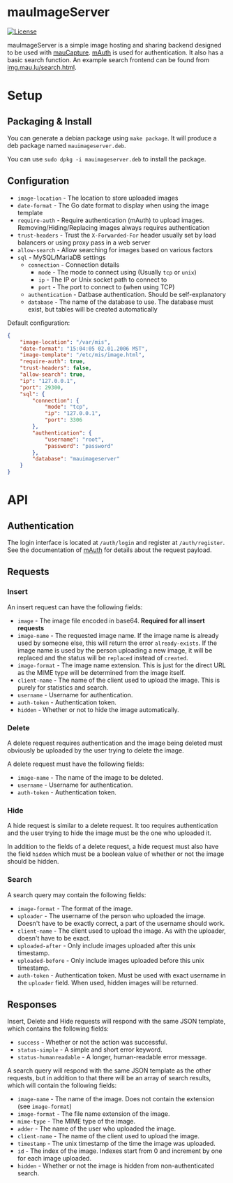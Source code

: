 # mauImageServer
[![License](http://img.shields.io/:license-gpl3-blue.svg?style=flat-square)](http://www.gnu.org/licenses/gpl-3.0.html)

mauImageServer is a simple image hosting and sharing backend designed to be used with [mauCapture](https://github.com/tulir293/maucapture2).
[mAuth](https://github.com/tulir293/mauth) is used for authentication.
It also has a basic search function. An example search frontend can be found from [img.mau.lu/search.html](https://img.mau.lu/search.html).

# Setup
## Packaging & Install
You can generate a debian package using `make package`. It will produce a deb package named `mauimageserver.deb`.

You can use `sudo dpkg -i mauimageserver.deb` to install the package.

## Configuration
* `image-location` - The location to store uploaded images
* `date-format` - The Go date format to display when using the image template
* `require-auth` - Require authentication (mAuth) to upload images. Removing/Hiding/Replacing images always requires authentication
* `trust-headers` - Trust the `X-Forwarded-For` header usually set by load balancers or using proxy pass in a web server
* `allow-search` - Allow searching for images based on various factors
* `sql` - MySQL/MariaDB settings
  * `connection` - Connection details
    * `mode` - The mode to connect using (Usually `tcp` or `unix`)
    * `ip` - The IP or Unix socket path to connect to
    * `port` - The port to connect to (when using TCP)
  * `authentication` - Datbase authentication. Should be self-explanatory
  * `database` - The name of the database to use. The database must exist, but tables will be created automatically

Default configuration:
```json
{
    "image-location": "/var/mis",
    "date-format": "15:04:05 02.01.2006 MST",
    "image-template": "/etc/mis/image.html",
    "require-auth": true,
    "trust-headers": false,
    "allow-search": true,
    "ip": "127.0.0.1",
    "port": 29300,
    "sql": {
        "connection": {
            "mode": "tcp",
            "ip": "127.0.0.1",
            "port": 3306
        },
        "authentication": {
            "username": "root",
            "password": "password"
        },
        "database": "mauimageserver"
    }
}
```

# API
## Authentication
The login interface is located at `/auth/login` and register at `/auth/register`. See the documentation of [mAuth](https://github.com/tulir293/mauth) for details about the request payload.

## Requests
### Insert
An insert request can have the following fields:
 * `image` - The image file encoded in base64. **Required for all insert requests**
 * `image-name` - The requested image name. If the image name is already used by someone else, this will return the error `already-exists`. If the image name is used by the person uploading a new image, it will be replaced and the status will be `replaced` instead of `created`.
 * `image-format` - The image name extension. This is just for the direct URL as the MIME type will be determined from the image itself.
 * `client-name` - The name of the client used to upload the image. This is purely for statistics and search.
 * `username` - Username for authentication.
 * `auth-token` - Authentication token.
 * `hidden` - Whether or not to hide the image automatically.

### Delete
A delete request requires authentication and the image being deleted must obviously be uploaded by the user trying to delete the image.

A delete request must have the following fields:
 * `image-name` - The name of the image to be deleted.
 * `username` - Username for authentication.
 * `auth-token` - Authentication token.

### Hide
A hide request is similar to a delete request. It too requires authentication and the user trying to hide the image must be the one who uploaded it.

In addition to the fields of a delete request, a hide request must also have the field `hidden` which must be a boolean value of whether or not the image should be hidden.

### Search
A search query may contain the following fields:
 * `image-format` - The format of the image.
 * `uploader` - The username of the person who uploaded the image. Doesn't have to be exactly correct, a part of the username should work.
 * `client-name` - The client used to upload the image. As with the uploader, doesn't have to be exact.
 * `uploaded-after` - Only include images uploaded after this unix timestamp.
 * `uploaded-before` - Only include images uploaded before this unix timestamp.
 * `auth-token` - Authentication token. Must be used with exact username in the `uploader` field. When used, hidden images will be returned.

## Responses
Insert, Delete and Hide requests will respond with the same JSON template, which contains the following fields:
 * `success` - Whether or not the action was successful.
 * `status-simple` - A simple and short error keyword.
 * `status-humanreadable` - A longer, human-readable error message.

A search query will respond with the same JSON template as the other requests, but in addition to that there will be an array of search results, which will contain the following fields:
 * `image-name` - The name of the image. Does not contain the extension (see `image-format`)
 * `image-format` - The file name extension of the image.
 * `mime-type` - The MIME type of the image.
 * `adder` - The name of the user who uploaded the image.
 * `client-name` - The name of the client used to upload the image.
 * `timestamp` - The unix timestamp of the time the image was uploaded.
 * `id` - The index of the image. Indexes start from 0 and increment by one for each image uploaded.
 * `hidden` - Whether or not the image is hidden from non-authenticated search.
